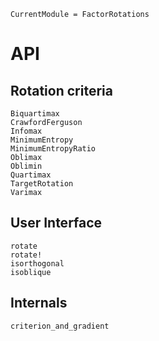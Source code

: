 ```@meta
CurrentModule = FactorRotations
```

# API

## Rotation criteria

```@docs
Biquartimax
CrawfordFerguson
Infomax
MinimumEntropy
MinimumEntropyRatio
Oblimax
Oblimin
Quartimax
TargetRotation
Varimax
```

## User Interface

```@docs
rotate
rotate!
isorthogonal
isoblique
```

## Internals

```@docs
criterion_and_gradient
```
